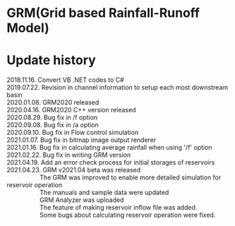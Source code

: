 # GRM(Grid based Rainfall-Runoff Model)


# Update history
2018.11.16. Convert VB .NET codes to C#  
2019.07.22. Revision in channel information to setup each most downstream basin  
2020.01.08. GRM2020 released  
2020.04.16. GRM2020 C++ version released  
2020.08.29. Bug fix in /f option  
2020.09.08. Bug fix in /a option  
2020.09.10. Bug fix in Flow control simulation  
2021.01.07. Bug fix in bitmap image output renderer  
2021.01.16. Bug fix in calculating average rainfall when using '/f' option  
2021.02.22. Bug fix in writing GRM version  
2021.04.19. Add an error check process for initial storages of reservoirs  
2021.04.23. GRM v2021.04 beta was released  
&nbsp;&nbsp;&nbsp;&nbsp;&nbsp;&nbsp;&nbsp;&nbsp;&nbsp;&nbsp;&nbsp;&nbsp;&nbsp;&nbsp;&nbsp;&nbsp;&nbsp;&nbsp;&nbsp;The GRM was improved to enable more detailed simulation for reservoir operation  
&nbsp;&nbsp;&nbsp;&nbsp;&nbsp;&nbsp;&nbsp;&nbsp;&nbsp;&nbsp;&nbsp;&nbsp;&nbsp;&nbsp;&nbsp;&nbsp;&nbsp;&nbsp;&nbsp;The manuals and sample data were updated  
&nbsp;&nbsp;&nbsp;&nbsp;&nbsp;&nbsp;&nbsp;&nbsp;&nbsp;&nbsp;&nbsp;&nbsp;&nbsp;&nbsp;&nbsp;&nbsp;&nbsp;&nbsp;&nbsp;GRM Analyzer was uploaded  
&nbsp;&nbsp;&nbsp;&nbsp;&nbsp;&nbsp;&nbsp;&nbsp;&nbsp;&nbsp;&nbsp;&nbsp;&nbsp;&nbsp;&nbsp;&nbsp;&nbsp;&nbsp;&nbsp;The feature of making reservoir inflow file was added.  
&nbsp;&nbsp;&nbsp;&nbsp;&nbsp;&nbsp;&nbsp;&nbsp;&nbsp;&nbsp;&nbsp;&nbsp;&nbsp;&nbsp;&nbsp;&nbsp;&nbsp;&nbsp;&nbsp;Some bugs about calculating reservoir operation were fixed.  
